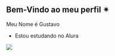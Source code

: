 ## Bem-Vindo ao meu perfil ✴

Meu Nome é Gustavo

- Estou estudando no Alura

![](https://media.tenor.com/QscrjsdAwMAAAAAM/batcat-dancing-cat.gif)
